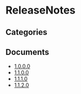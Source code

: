 # ReleaseNotes

## Categories


## Documents
- [1.0.0.0](1.0.0.0.md)
- [1.1.0.0](1.1.0.0.md)
- [1.1.1.0](1.1.1.0.md)
- [1.1.2.0](1.1.2.0.md)